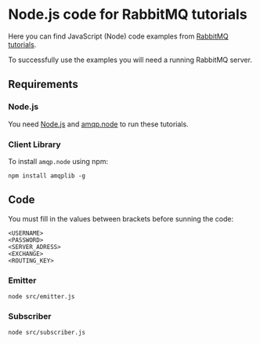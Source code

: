 # Node.js code for RabbitMQ tutorials

Here you can find JavaScript (Node) code examples from [RabbitMQ
tutorials](https://www.rabbitmq.com/getstarted.html).

To successfully use the examples you will need a running RabbitMQ server.

## Requirements

### Node.js

You need [Node.js](https://nodejs.org/en/download/) and [amqp.node](https://github.com/squaremo/amqp.node)
to run these tutorials.


### Client Library

To install `amqp.node` using npm:

    npm install amqplib -g

## Code

You must fill in the values between brackets before sunning the code:

    <USERNAME>
    <PASSWORD>
    <SERVER_ADRESS>
    <EXCHANGE>
    <ROUTING_KEY>
    
### Emitter

    node src/emitter.js


### Subscriber

    node src/subscriber.js
